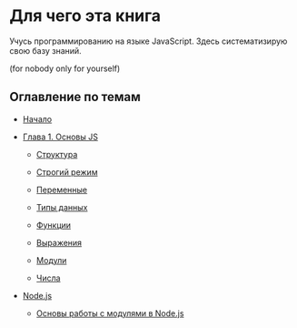 # Для чего эта книга

Учусь программированию на языке JavaScript. Здесь систематизирую свою базу знаний.

\(for nobody only for yourself\)

## Оглавление по темам

* [Начало](nachalo.md)

* [Глава 1. Основы JS](chapter1/chapter1.md)

  * [Структура](chapter1/struktura.md)

  * [Строгий режим](chapter1/use_strict.md)

  * [Переменные](chapter1/peremennie.md)

  * [Типы данных](chapter1/tipy_dannih.md)

  * [Функции](chapter1/function.md)

  * [Выражения](chapter1/expressions.md)

  * [Модули](chapter1/modules.md)

  * [Числа](chapter1/chisla.md)

* [Node.js](nodejs/nodejs.md)

  * [Основы работы с модулями в Node.js](nodejs/osnovy-raboty-s-modulyami-nodejs.md)



